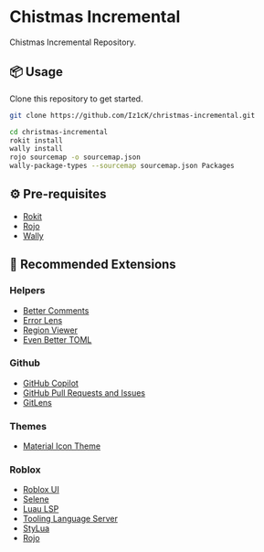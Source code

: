 # Chistmas Incremental
 
Chistmas Incremental Repository.
## 📦 Usage

Clone this repository to get started.

```bash
git clone https://github.com/Iz1cK/christmas-incremental.git

cd christmas-incremental
rokit install
wally install
rojo sourcemap -o sourcemap.json
wally-package-types --sourcemap sourcemap.json Packages
```

## ⚙️ Pre-requisites

-   [Rokit](https://github.com/rojo-rbx/rokit)
-   [Rojo](https://rojo.space/docs/installation/)
-   [Wally](https://wally.run)

## 📂 Recommended Extensions

###  Helpers
-   [Better Comments](https://marketplace.visualstudio.com/items?itemName=aaron-bond.better-comments)
-   [Error Lens](https://marketplace.visualstudio.com/items?itemName=usernamehw.errorlens)
-   [Region Viewer](https://marketplace.visualstudio.com/items?itemName=SantaCodes.santacodes-region-viewer)
-   [Even Better TOML](https://marketplace.visualstudio.com/items?itemName=tamasfe.even-better-toml)
###  Github
-   [GitHub Copilot](https://marketplace.visualstudio.com/items?itemName=GitHub.copilot)
-   [GitHub Pull Requests and Issues](https://marketplace.visualstudio.com/items?itemName=GitHub.vscode-pull-request-github)
-   [GitLens](https://marketplace.visualstudio.com/items?itemName=eamodio.gitlens)
###  Themes
-   [Material Icon Theme](https://marketplace.visualstudio.com/items?itemName=PKief.material-icon-theme)
###  Roblox
-   [Roblox UI](https://marketplace.visualstudio.com/items?itemName=filiptibell.roblox-ui)
-   [Selene](https://marketplace.visualstudio.com/items?itemName=Kampfkarren.selene-vscode)
-   [Luau LSP](https://marketplace.visualstudio.com/items?itemName=JohnnyMorganz.luau-lsp)
-   [Tooling Language Server](https://marketplace.visualstudio.com/items?itemName=filiptibell.tooling-language-server)
-   [StyLua](https://marketplace.visualstudio.com/items?itemName=JohnnyMorganz.stylua)
-   [Rojo](https://marketplace.visualstudio.com/items?itemName=evaera.vscode-rojo)
